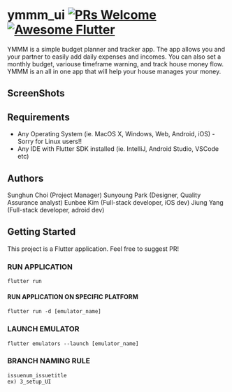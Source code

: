 # ymmm_ui [![PRs Welcome](https://img.shields.io/badge/PRs-welcome-brightgreen.svg?style=flat-square)](http://makeapullrequest.com) <a href="https://github.com/Solido/awesome-flutter"><img alt="Awesome Flutter" src="https://img.shields.io/badge/Awesome-Flutter-blue.svg?longCache=true&style=flat-square" /></a>

YMMM is a simple budget planner and tracker app. The app allows you and your partner to easily add daily expenses and incomes. You can also set a monthly budget, variouse timeframe warning, and track house money flow. YMMM is an all in one app that will help your house manages your money.

## ScreenShots

## Requirements
* Any Operating System (ie. MacOS X, Windows, Web, Android, iOS) - Sorry for Linux users!!
* Any IDE with Flutter SDK installed (ie. IntelliJ, Android Studio, VSCode etc)

## Authors
Sunghun Choi (Project Manager)
Sunyoung Park (Designer, Quality Assurance analyst)
Eunbee Kim (Full-stack developer, iOS dev)
Jiung Yang (Full-stack developer, adroid dev)


## Getting Started
This project is a Flutter application.
Feel free to suggest PR!

### RUN APPLICATION
```
flutter run
```

#### RUN APPLICATION ON SPECIFIC PLATFORM
```
flutter run -d [emulator_name]
```

### LAUNCH EMULATOR
```
flutter emulators --launch [emulator_name]
```

### BRANCH NAMING RULE
```
issuenum_issuetitle
ex) 3_setup_UI
```